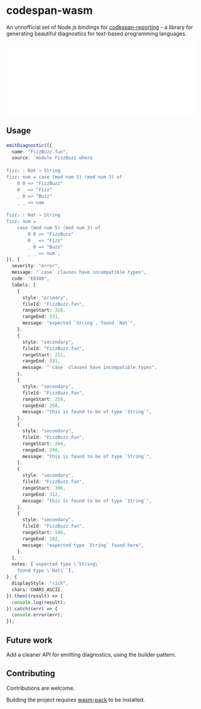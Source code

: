 # codespan-wasm

An unnofficial set of Node.js bindings for [codespan-reporting](https://crates.io/crates/codespan-reporting) - a library for generating beautiful diagnostics for text-based programming languages.

![Example preview](https://github.com/brendanzab/codespan/raw/master/codespan-reporting/assets/readme_preview.svg?sanitize=true)

## Usage

```ts
emitDiagnostic([{
  name: "FizzBuzz.fun",
  source: `module FizzBuzz where

fizz₁ : Nat → String
fizz₁ num = case (mod num 5) (mod num 3) of
    0 0 => "FizzBuzz"
    0 _ => "Fizz"
    _ 0 => "Buzz"
    _ _ => num

fizz₂ : Nat → String
fizz₂ num =
    case (mod num 5) (mod num 3) of
        0 0 => "FizzBuzz"
        0 _ => "Fizz"
        _ 0 => "Buzz"
        _ _ => num`,
}], {
  severity: "error",
  message: "`case` clauses have incompatible types",
  code: "E0308",
  labels: [
    {
      style: "primary",
      fileId: "FizzBuzz.fun",
      rangeStart: 328,
      rangeEnd: 331,
      message: "expected `String`, found `Nat`",
    },
    {
      style: "secondary",
      fileId: "FizzBuzz.fun",
      rangeStart: 211,
      rangeEnd: 331,
      message: "`case` clauses have incompatible types",
    },
    {
      style: "secondary",
      fileId: "FizzBuzz.fun",
      rangeStart: 258,
      rangeEnd: 268,
      message: "this is found to be of type `String`",
    },
    {
      style: "secondary",
      fileId: "FizzBuzz.fun",
      rangeStart: 284,
      rangeEnd: 290,
      message: "this is found to be of type `String`",
    },
    {
      style: "secondary",
      fileId: "FizzBuzz.fun",
      rangeStart: 306,
      rangeEnd: 312,
      message: "this is found to be of type `String`",
    },
    {
      style: "secondary",
      fileId: "FizzBuzz.fun",
      rangeStart: 186,
      rangeEnd: 182,
      message: "expected type `String` found here",
    },
  ],
  notes: [`expected type \`String\`
    found type \`Nat\``],
}, {
  displayStyle: "rich",
  chars: CHARS_ASCII,
}).then((result) => {
  console.log(result);
}).catch((err) => {
  console.error(err);
});
```

## Future work

Add a cleaner API for emitting diagnostics, using the builder pattern.

## Contributing

Contributions are welcome.

Building the project requires [wasm-pack](https://rustwasm.github.io/wasm-pack/installer/) to be installed.
